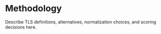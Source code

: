 # Methodology

Describe TLS definitions, alternatives, normalization choices, and scoring decisions here.

